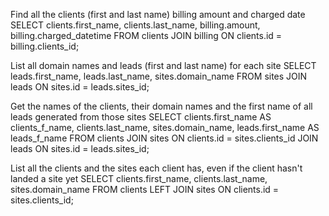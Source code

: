 Find all the clients (first and last name) billing amount and charged date
SELECT clients.first_name, clients.last_name, billing.amount, billing.charged_datetime
FROM clients
JOIN billing ON clients.id = billing.clients_id;

List all domain names and leads (first and last name) for each site
SELECT leads.first_name, leads.last_name, sites.domain_name
FROM sites
JOIN leads ON sites.id = leads.sites_id;

Get the names of the clients, their domain names and the first name of all leads generated from those sites
SELECT clients.first_name AS clients_f_name, clients.last_name, sites.domain_name, leads.first_name AS leads_f_name
FROM  clients
JOIN sites ON clients.id = sites.clients_id
JOIN leads ON sites.id = leads.sites_id;

List all the clients and the sites each client has, even if the client hasn't landed a site yet
SELECT clients.first_name, clients.last_name, sites.domain_name
FROM clients
LEFT JOIN sites ON clients.id = sites.clients_id;
